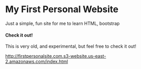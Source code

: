 # My First Personal Website

Just a simple, fun site for me to learn HTML, bootstrap




#### Check it out!
This is very old, and experimental, but feel free to check it out!


http://firstpersonalsite.com.s3-website.us-east-2.amazonaws.com/index.html
